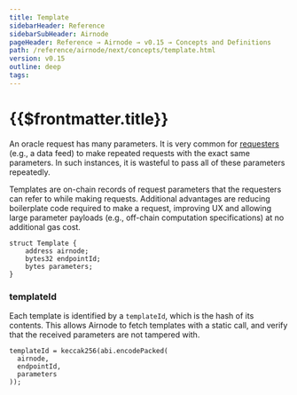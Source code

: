 ```yaml
---
title: Template
sidebarHeader: Reference
sidebarSubHeader: Airnode
pageHeader: Reference → Airnode → v0.15 → Concepts and Definitions
path: /reference/airnode/next/concepts/template.html
version: v0.15
outline: deep
tags:
---
```


<VersionWarning/>

<PageHeader/>

<SearchHighlight/>

<FlexStartTag/>

# {{$frontmatter.title}}

An oracle request has many parameters. It is very common for
[requesters](/reference/airnode/next/concepts/requester.md) (e.g., a data feed)
to make repeated requests with the exact same parameters. In such instances, it
is wasteful to pass all of these parameters repeatedly.

Templates are on-chain records of request parameters that the requesters can
refer to while making requests. Additional advantages are reducing boilerplate
code required to make a request, improving UX and allowing large parameter
payloads (e.g., off-chain computation specifications) at no additional gas cost.

```solidity
struct Template {
    address airnode;
    bytes32 endpointId;
    bytes parameters;
}
```

### templateId

Each template is identified by a `templateId`, which is the hash of its
contents. This allows Airnode to fetch templates with a static call, and verify
that the received parameters are not tampered with.

```solidity
templateId = keccak256(abi.encodePacked(
  airnode,
  endpointId,
  parameters
));
```

<FlexEndTag/>
